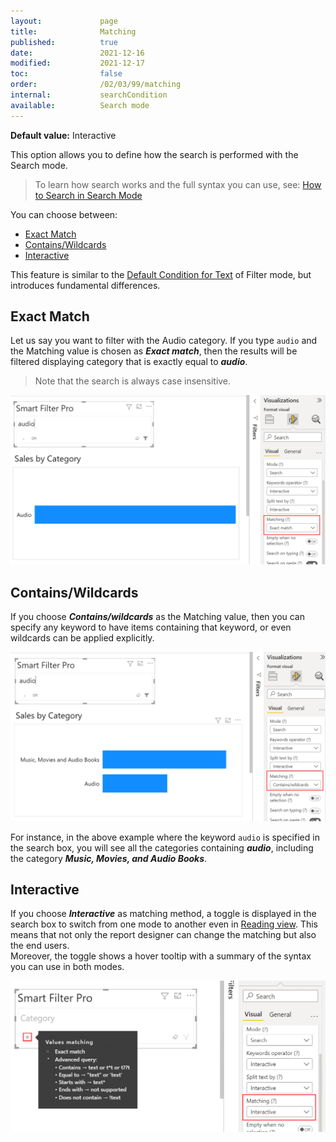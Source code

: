 ```yaml
---
layout:             page
title:              Matching
published:          true
date:               2021-12-16
modified:           2021-12-17
toc:                false
order:              /02/03/99/matching
internal:           searchCondition
available:          Search mode
---
```

**Default value:** Interactive

This option allows you to define how the search is performed with the Search mode.

> To learn how search works and the full syntax you can use, see: [How to Search in Search Mode](search.md#how-to-search)

You can choose between: 
- [Exact Match](#exact-match)
- [Contains/Wildcards](#contains/wildcards)
- [Interactive](#interactive)

This feature is similar to the [Default Condition for Text](default-text-condition.md) of Filter mode, but introduces fundamental differences. 

## Exact Match

Let us say you want to filter with the Audio category. If you type `audio` and the Matching value is chosen as ***Exact match***, then the results will be filtered displaying category that is exactly equal to ***audio***.

> Note that the search is always case insensitive.

<img src="images/matching-1.png" width="700">

## Contains/Wildcards

If you choose ***Contains/wildcards*** as the Matching value, then you can specify any keyword to have items containing that keyword, or even wildcards can be applied explicitly.

<img src="images/matching-2.png" width="700">

For instance, in the above example where the keyword `audio` is specified in the search box, you will see all the categories containing ***audio***, including the category ***Music, Movies, and Audio Books***. 

## Interactive

If you choose ***Interactive*** as matching method, a toggle is displayed in the search box to switch from one mode to another even in [Reading view](../../general/interactive-modes.md). This means that not only the report designer can change the matching but also the end users.  
Moreover, the toggle shows a hover tooltip with a summary of the syntax you can use in both modes.

<img src="images/matching-3.png" width="600">